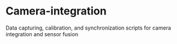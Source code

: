 # Camera-integration
Data capturing, calibration, and synchronization scripts for camera integration and sensor fusion

